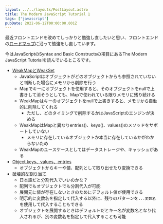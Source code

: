 ```yaml
---
layout: ../../layouts/PostLayout.astro
title: The Modern JavaScript Tutorial 1
tags: ["javascript"]
pubDate: 2022-06-12T00:00:00.001Z
---
```


最近フロントエンドを改めてしっかりと勉強し直したいと思い、フロントエンドの<a href="https://roadmap.sh/frontend" target="_blank">ロードマップ</a>に沿って勉強をし直しています。

今はJavaScriptのSyntax and Basic Constructsの項目にあるThe Modern JavaScript Tutorialを読んでいるところです。

- <a href="https://javascript.info/weakmap-weakset" target="_blank">WeakMapとWeakSet</a>
  - JavaScriptはオブジェクトがどのオブジェクトからも参照されていないと判断した場合にメモリから削除を行う
  - Mapでキーにオブジェクトを使用すると、そのオブジェクトをnullで上書きして消そうとしても、Mapで使われている限りメモリに残り続ける
  - WeakMapはキーのオブジェクトをnullで上書きすると、メモリから自動的に削除してくれる
    - ただし、どのタイミングで削除するかはJavaScriptのエンジンが決める
  - WeakMapはMapと異なりentries()、keys()、values()のメソッドをサポートしていない
    - メモリに存在しているオブジェクトか本当に存在しているかがわからないため
  - WeakMapのユースケースとしてはデータストレージや、キャッシュがある
- <a href="https://javascript.info/keys-values-entries" target="_blank">Object.keys、values、entries</a>
  - オブジェクトからキーや値、配列として取り出せたり変換できる
- <a href="https://javascript.info/destructuring-assignment" target="_blank">破壊的な割り当て</a>
  - 日本語だと分割代入でいいのかな？
  - 配列でもオブジェクトでも分割代入が可能
  - 展開元に値が存在しないときのためにデフォルト値が使用できる
  - 明示的に変数名を指定して代入する以外に、残りのパターンを`...変数名`を使用して代入することもできる
  - オブジェクトを展開するときはデフォルトだとキー名が変数名となり代入されるが、別の変数名を指定して代入することも可能
